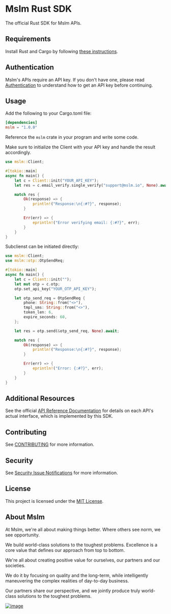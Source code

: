 # Mslm Rust SDK

The official Rust SDK for Mslm APIs.

## Requirements

Install Rust and Cargo by following [these instructions](https://doc.rust-lang.org/book/ch01-01-installation.html).

## Authentication

Mslm's APIs require an API key. If you don't have one, please read [Authentication](https://mslm.io/docs/api/authentication) to understand how to get an API key before continuing.

## Usage

Add the following to your Cargo.toml file:

```toml
[dependencies]
mslm = "1.0.0"
```

Reference the `mslm` crate in your program and write some code.

Make sure to initialize the Client with your API key and handle the result accordingly.

```rust
use mslm::Client;

#[tokio::main]
async fn main() {
    let c = Client::init("YOUR_API_KEY");
    let res = c.email_verify.single_verify("support@mslm.io", None).await;

    match res {
        Ok(response) => {
            println!("Response:\n{:#?}", response);
        }

        Err(err) => {
            eprintln!("Error verifying email: {:#?}", err);
        }
    }
}
```

Subclienst can be initiated directly:

```rust
use mslm::Client;
use mslm::otp::OtpSendReq;

#[tokio::main]
async fn main() {
    let c = Client::init("");
    let mut otp = c.otp;
    otp.set_api_key("YOUR_OTP_API_KEY");

    let otp_send_req = OtpSendReq {
        phone: String::from("<>"),
        tmpl_sms: String::from("<>"),
        token_len: 6,
        expire_seconds: 60,
    };

    let res = otp.send(&otp_send_req, None).await;

    match res {
        Ok(response) => {
            println!("Response:\n{:#?}", response);
        }

        Err(err) => {
            eprintln!("Error: {:#?}", err);
        }
    }
}
```

## Additional Resources

See the official [API Reference Documentation](https://mslm.io/docs/api) for
details on each API's actual interface, which is implemented by this SDK.

## Contributing

See [CONTRIBUTING](CONTRIBUTING.md) for more information.

## Security

See [Security Issue
Notifications](CONTRIBUTING.md#security-issue-notifications) for more
information.

## License

This project is licensed under the [MIT License](LICENSE).

## About Mslm

At Mslm, we're all about making things better. Where others see norm, we see
opportunity.

We build world-class solutions to the toughest problems. Excellence is a core
value that defines our approach from top to bottom.

We're all about creating positive value for ourselves, our partners and our
societies.

We do it by focusing on quality and the long-term, while intelligently
maneuvering the complex realities of day-to-day business.

Our partners share our perspective, and we jointly produce truly world-class
solutions to the toughest problems.

[![image](https://avatars.githubusercontent.com/u/50307970?s=200&v=4)](https://mslm.io/)
